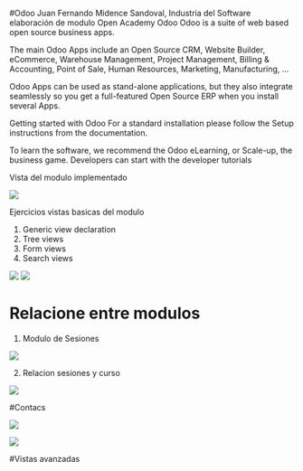 #Odoo
Juan Fernando Midence Sandoval, Industria del Software elaboración de modulo Open Academy 
Odoo
Odoo is a suite of web based open source business apps.

The main Odoo Apps include an Open Source CRM, Website Builder, eCommerce, Warehouse Management, Project Management, Billing & Accounting, Point of Sale, Human Resources, Marketing, Manufacturing, ...

Odoo Apps can be used as stand-alone applications, but they also integrate seamlessly so you get a full-featured Open Source ERP when you install several Apps.

Getting started with Odoo
For a standard installation please follow the Setup instructions from the documentation.

To learn the software, we recommend the Odoo eLearning, or Scale-up, the business game. Developers can start with the developer tutorials


Vista del modulo implementado 

![](https://i.ibb.co/5jYCGRt/1.jpg)


Ejercicios vistas basicas del modulo 

1) Generic view declaration 
2) Tree views 
3) Form views 
4) Search views 

![](https://i.ibb.co/xDQQMqb/2.jpg)
![](]https://i.ibb.co/LQp5MWb/3.jpg)
# Relacione entre modulos 
 
1) Modulo de Sesiones 
 
![](https://i.ibb.co/4R2GsTC/4.jpg)

2) Relacion sesiones y curso 

![](https://i.ibb.co/9svyHm4/5.jpg)
 
[](https://i.ibb.co/W0WRHQt/6.jpg)
 
#Contacs

![](https://i.ibb.co/FhdLnwQ/7.jpg)

![](https://i.ibb.co/YBBZNcd/8.jpg)
 
 
#Vistas avanzadas 
![]()
 
 
 
